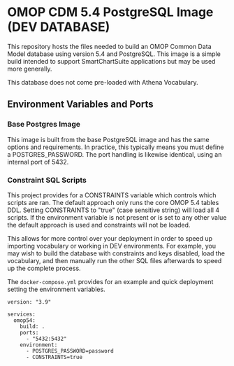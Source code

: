 # OMOP CDM 5.4 PostgreSQL Image (DEV DATABASE)

This repository hosts the files needed to build an OMOP Common Data Model database using version 5.4 and PostgreSQL. This image is a simple build intended to support SmartChartSuite applications but may be used more generally.

This database does not come pre-loaded with Athena Vocabulary.

## Environment Variables and Ports

### Base Postgres Image
This image is built from the base PostgreSQL image and has the same options and requirements. In practice, this typically means you must define a POSTGRES_PASSWORD. The port handling is likewise identical, using an internal port of 5432.

### Constraint SQL Scripts
This project provides for a CONSTRAINTS variable which controls which scripts are ran. The default approach only runs the core OMOP 5.4 tables DDL. Setting CONSTRAINTS to "true" (case sensitive string) will load all 4 scripts. If the environment variable is not present or is set to any other value the default approach is used and constraints will not be loaded.

This allows for more control over your deployment in order to speed up importing vocabulary or working in DEV environments. For example, you may wish to build the database with constraints and keys disabled, load the vocabulary, and then manually run the other SQL files afterwards to speed up the complete process.

The `docker-compose.yml` provides for an example and quick deployment setting the environment variables.

```
version: "3.9"

services:
  omop54:
    build: .
    ports:
      - "5432:5432"
    environment:
      - POSTGRES_PASSWORD=password
      - CONSTRAINTS=true
```
